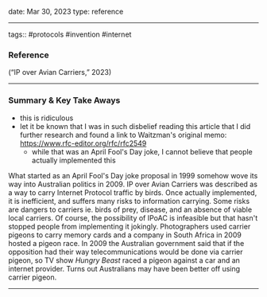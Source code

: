 date: Mar 30, 2023
type: reference

---
tags:: #protocols #invention #internet 

### Reference 
(“IP over Avian Carriers,” 2023)

---

### Summary & Key Take Aways

- this is ridiculous
- let it be known that I was in such disbelief reading this article that I did further research and found a link to Waitzman's original memo: https://www.rfc-editor.org/rfc/rfc2549
	- while that was an April Fool's Day joke, I cannot believe that people actually implemented this


What started as an April Fool's Day joke proposal in 1999 somehow wove its way into Australian politics in 2009. IP over Avian Carriers was described as a way to carry Internet Protocol traffic by birds. Once actually implemented, it is inefficient, and suffers many risks to information carrying. Some risks are dangers to carriers ie. birds of prey, disease, and an absence of viable local carriers. Of course, the possibility of IPoAC is infeasible but that hasn't stopped people from implementing it jokingly.
Photographers used carrier pigeons to carry memory cards and a company in South Africa in 2009 hosted a pigeon race. In 2009 the Australian government said that if the opposition had their way telecommunications would be done via carrier pigeon, so TV show *Hungry Beast* raced a pigeon against a car and an internet provider. Turns out Australians may have been better off using carrier pigeon. 

--- 
